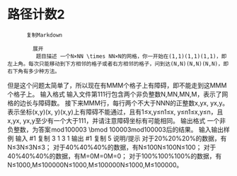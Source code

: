# 路径计数2


          复制Markdown
         
            展开
             题目描述 一个N×NN \times NN×N的网格，你一开始在(1,1)(1,1)(1,1)，即左上角。每次只能移动到下方相邻的格子或者右方相邻的格子，问到达(N,N)(N,N)(N,N)，即右下角有多少种方法。
但是这个问题太简单了，所以现在有MMM个格子上有障碍，即不能走到这MMM个格子上。
 输入格式 输入文件第111行包含两个非负整数N,MN,MN,M，表示了网格的边长与障碍数。
接下来MMM行，每行两个不大于NNN的正整数x,yx, yx,y。表示坐标(x,y)(x, y)(x,y)上有障碍不能通过，且有1≤x,y≤n1≤x, y≤n1≤x,y≤n，且x,yx, yx,y至少有一个大于111，并请注意障碍坐标有可能相同。
 输出格式 一个非负整数，为答案 mod 100003  \bmod 100003mod100003后的结果。
  输入输出样例 输入 #1 
    复制
   3 1
3 1 输出 #1 
    复制
   5 说明/提示 对于20%20\%20%的数据，有N≤3N≤3N≤3；
对于40%40\%40%的数据，有N≤100N≤100N≤100；
对于40%40\%40%的数据，有M=0M=0M=0；
对于100%100\%100%的数据，有N≤1000,M≤100000N≤1000,M≤100000N≤1000,M≤100000。
 